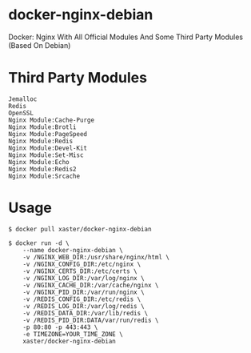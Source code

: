 # docker-nginx-debian
Docker: Nginx With All Official Modules And Some Third Party Modules (Based On Debian)

# Third Party Modules
```
Jemalloc
Redis
OpenSSL
Nginx Module:Cache-Purge
Nginx Module:Brotli
Nginx Module:PageSpeed
Nginx Module:Redis
Nginx Module:Devel-Kit
Nginx Module:Set-Misc
Nginx Module:Echo
Nginx Module:Redis2
Nginx Module:Srcache
```

# Usage
```
$ docker pull xaster/docker-nginx-debian

$ docker run -d \
    --name docker-nginx-debian \
    -v /NGINX_WEB_DIR:/usr/share/nginx/html \
    -v /NGINX_CONFIG_DIR:/etc/nginx \
    -v /NGINX_CERTS_DIR:/etc/certs \
    -v /NGINX_LOG_DIR:/var/log/nginx \
    -v /NGINX_CACHE_DIR:/var/cache/nginx \
    -v /NGINX_PID_DIR:/var/run/nginx \
    -v /REDIS_CONFIG_DIR:/etc/redis \
    -v /REDIS_LOG_DIR:/var/log/redis \
    -v /REDIS_DATA_DIR:/var/lib/redis \
    -v /REDIS_PID_DIR:DATA/var/run/redis \
    -p 80:80 -p 443:443 \
    -e TIMEZONE=YOUR_TIME_ZONE \
    xaster/docker-nginx-debian
```
